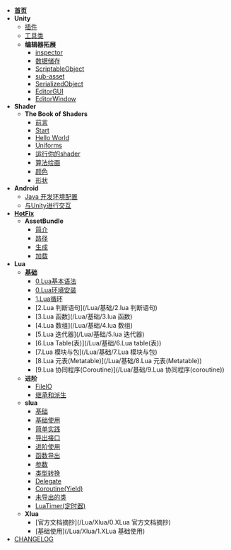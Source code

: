 * [**首页**](/README)
* **Unity**
    * [插件](/UnityNotes/Plugins)
    * [工具类](/UnityNotes/GameTool)
    * **编辑器拓展**
        * [inspector](/UnityNotes/EditorExpand/编辑器拓展_1.0_inspector)
        * [数据储存](/UnityNotes/EditorExpand/编辑器拓展_2.1_数据储存)
        * [ScriptableObject](/UnityNotes/EditorExpand/编辑器拓展_2.2_ScriptableObject)
        * [sub-asset](/UnityNotes/EditorExpand/编辑器拓展_2.3_sub-asset)
        * [SerializedObject](/UnityNotes/EditorExpand/编辑器拓展_3.0_SerializedObject)
		* [EditorGUI](/UnityNotes/EditorExpand/编辑器拓展_4.0_EditorGUI)
		* [EditorWindow](/UnityNotes/EditorExpand/编辑器拓展_5.0_EditorWindow)
* **Shader**
    * **The Book of Shaders**
        * [前言](/Shader/TheBookofShaders/TheBookOfShaders_0_前言)
        * [Start](/Shader/TheBookofShaders/TheBookOfShaders_1_Start)
        * [Hello World](/Shader/TheBookofShaders/TheBookOfShaders_2_HelloWorld)
        * [Uniforms](/Shader/TheBookofShaders/TheBookOfShaders_3_Uniforms)
        * [运行你的shader](/Shader/TheBookofShaders/TheBookOfShaders_4_运行你的shader)
        * [算法绘画](/Shader/TheBookofShaders/TheBookOfShaders_5_算法绘画)
        * [颜色](/Shader/TheBookofShaders/TheBookOfShaders_6_颜色)
        * [形状](/Shader/TheBookofShaders/TheBookOfShaders_7_形状)
* **Android**
    * [Java 开发环境配置](/AndroidNotes/JavaEnvironment)
    * [与Unity进行交互](/AndroidNotes/UniWithAndroid)
* **[HotFix](/HotFix/README.md)**
	* **AssetBundle**
		* [简介](/HotFix/AssetBundle/AssetBundle_0_简介)
        * [路径](/HotFix/AssetBundle/AssetBundle_0_路径)
        * [生成](/HotFix/AssetBundle/AssetBundle_1_生成)
        * [加载](/HotFix/AssetBundle/AssetBundle_2_加载)
* **Lua**
    * **[基础](/Lua/基础)**
        * [0.Lua基本语法](/Lua/基础/0.lua基本语法)
        * [0.Lua环境安装](/Lua/基础/0.lua环境安装)
        * [1.Lua循环](/Lua/基础/1.lua循环)
        * [2.Lua 判断语句](/Lua/基础/2.lua 判断语句)
        * [3.Lua 函数](/Lua/基础/3.lua 函数)
        * [4.Lua 数组](/Lua/基础/4.lua 数组)
        * [5.Lua 迭代器](/Lua/基础/5.lua 迭代器)
        * [6.Lua Table(表)](/Lua/基础/6.Lua table(表))
        * [7.Lua 模块与包](/Lua/基础/7.Lua 模块与包)
        * [8.Lua 元表(Metatable)](/Lua/基础/8.Lua 元表(Metatable))
        * [9.Lua 协同程序(Coroutine)](/Lua/基础/9.Lua 协同程序(coroutine))	
    * **进阶**
    	* [FileIO](/Lua/进阶/FileIO)
		* [继承和派生](/Lua/进阶/继承和派生)
    * **slua**
    	* [基础](/Lua/slua/0.slua_基础)
        * [基础使用](/Lua/slua/0.slua_基础使用)
        * [简单实践](/Lua/slua/0.slua_简单实践)
        * [导出接口](/Lua/slua/1.slua_导出接口)
        * [进阶使用](/Lua/slua/10.slua_进阶使用)
        * [函数导出](/Lua/slua/2.slua_函数导出)
        * [参数](/Lua/slua/3.slua_参数)
        * [类型转换](/Lua/slua/4.slua_类型转换)
        * [Delegate](/Lua/slua/5.slua_delegate)
        * [Coroutine(Yield)](/Lua/slua/6.slua_Coroutine(Yield))
        * [未导出的类](/Lua/slua/7.slua_未导出的类)
        * [LuaTimer(定时器)](/Lua/slua/8.slua_LuaTimer(定时器))	
    * **Xlua**
        * [官方文档摘抄](/Lua/Xlua/0.XLua 官方文档摘抄)
        * [基础使用](/Lua/Xlua/1.XLua 基础使用)
* [CHANGELOG](/CHANGELOG.md)